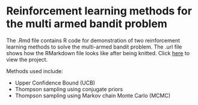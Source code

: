 # Reinforcement learning methods for the multi armed bandit problem
The .Rmd file contains R code for demonstration of two reinforcement learning methods to solve the multi-armed bandit problem.
The .url file shows how the RMarkdown file looks like after being knitted. Click [here](http://rpubs.com/prorichter/286916) to view the project.

Methods used include:
* Upper Confidence Bound (UCB)
* Thompson sampling using conjugate priors
* Thompson sampling using Markov chain Monte Carlo (MCMC)
